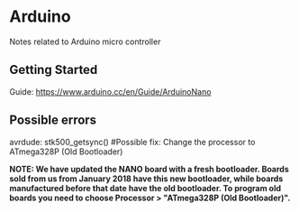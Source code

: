 # Arduino
Notes related to Arduino micro controller 

## Getting Started

Guide: https://www.arduino.cc/en/Guide/ArduinoNano

## Possible errors

avrdude: stk500_getsync()
#Possible fix: Change the processor to ATmega328P (Old Bootloader)

**NOTE: We have updated the NANO board with a fresh bootloader. Boards sold from us from January 2018 have this new bootloader, while boards manufactured before that date have the old bootloader. To program old boards you need to choose Processor > "ATmega328P (Old Bootloader)".**

